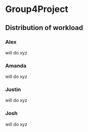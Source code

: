 # Group4Project
## Distribution of workload
### Alex
will do xyz
### Amanda
will do xyz
### Justin 
will do xyz
### Josh 
will do xyz
